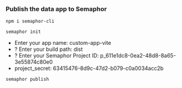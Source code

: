 ### Publish the data app to Semaphor

`npm i semaphor-cli`

`semaphor init`

- Enter your app name: custom-app-vite
- ? Enter your build path: dist
- ? Enter your Semaphor Project ID: p_611e1dc8-0ea2-48d8-8a65-3e55874c80e0
- project_secret: 63415476-8d9c-47d2-b079-c0a0034acc2b

`semaphor publish`
